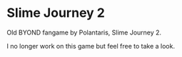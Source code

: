 # Slime Journey 2

Old BYOND fangame by Polantaris, Slime Journey 2.

I no longer work on this game but feel free to take a look.